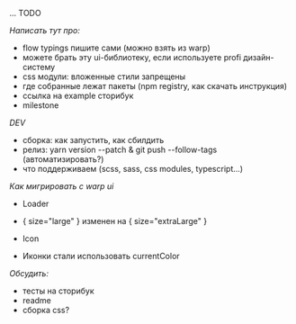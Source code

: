 ... TODO

_Написать тут про:_

- flow typings пишите сами (можно взять из warp)
- можете брать эту ui-библиотеку, если используете profi дизайн-систему
- css модули: вложенные стили запрещены
- где собранные лежат пакеты (npm registry, как скачать инструкция)
- ссылка на example сторибук
- milestone

_DEV_

- сборка: как запустить, как сбилдить
- релиз: yarn version --patch & git push --follow-tags (автоматизировать?)
- что поддерживаем (scss, sass, css modules, typescript...)

_Как мигрировать с warp ui_

- Loader

* { size="large" } изменен на { size="extraLarge" }

- Icon

* Иконки стали использовать currentColor

_Обсудить:_

- тесты на сторибук
- readme
- сборка css?
